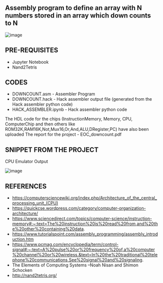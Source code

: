 ## Assembly program to define an array with N numbers stored in an array which down counts to N

![image](https://user-images.githubusercontent.com/59824729/121766678-6ddee800-cb71-11eb-930f-ee4bdea8a1ac.png)

## PRE-REQUISITES

* Jupyter Notebook
* Nand2Tetris

## CODES

* DOWNCOUNT.asm - Assembler Program
* DOWNCOUNT.hack - Hack assembler output file (generated from the Hack assembler python code)
* HACK_ASSEMBLER.ipynb - Hack assembler python code

The HDL code for the chips (InstructionMemory, Memory, CPU, ComputerChip and then others like ROM32K,RAM16K,Not,Mux16,Or,And,ALU,DRegister,PC) have also been uploaded
The report for the project - EOC_downcount.pdf

## SNIPPET FROM THE PROJECT

CPU Emulator Output

![image](https://user-images.githubusercontent.com/59824729/121766779-02494a80-cb72-11eb-8df9-3b2f504f7aca.png)

## REFERENCES

* https://computersciencewiki.org/index.php/Architecture_of_the_central_processing_unit_(CPU)
* https://quickcse.wordpress.com/category/computer-organization-architecture/
* https://www.sciencedirect.com/topics/computer-science/instruction-memory#:~:text=The%20instruction%20is%20read%20from,and%20the%20other%20containing%20data.
* https://www.tutorialspoint.com/assembly_programming/assembly_introduction.htm
* https://www.pcmag.com/encyclopedia/term/control-signal#:~:text=A%20pulse%20or%20frequency%20of,a%20computer%20channel%20or%20wireless.&text=In%20the%20traditional%20telephone%20communications,See%20signal%20and%20signaling.
* The Elements of Computing Systems –Noah Nisan and Shimon Schocken
* http://nand2tetris.org/
